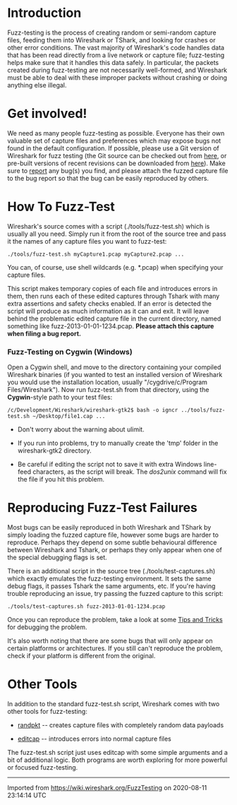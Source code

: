 # Introduction

Fuzz-testing is the process of creating random or semi-random capture files, feeding them into Wireshark or TShark, and looking for crashes or other error conditions. The vast majority of Wireshark's code handles data that has been read directly from a live network or capture file; fuzz-testing helps make sure that it handles this data safely. In particular, the packets created during fuzz-testing are not necessarily well-formed, and Wireshark must be able to deal with these improper packets without crashing or doing anything else illegal.

# Get involved\!

We need as many people fuzz-testing as possible. Everyone has their own valuable set of capture files and preferences which may expose bugs not found in the default configuration. If possible, please use a Git version of Wireshark for fuzz testing (the Git source can be checked out from [here](https://www.wireshark.org/develop.html), or pre-built versions of recent revisions can be downloaded from [here](https://www.wireshark.org/download/automated/)). Make sure to [report](http://bugs.wireshark.org/) any bug(s) you find, and please attach the fuzzed capture file to the bug report so that the bug can be easily reproduced by others.

# How To Fuzz-Test

Wireshark's source comes with a script (./tools/fuzz-test.sh) which is usually all you need. Simply run it from the root of the source tree and pass it the names of any capture files you want to fuzz-test:

    ./tools/fuzz-test.sh myCapture1.pcap myCapture2.pcap ...

You can, of course, use shell wildcards (e.g. \*.pcap) when specifying your capture files.

This script makes temporary copies of each file and introduces errors in them, then runs each of these edited captures through Tshark with many extra assertions and safety checks enabled. If an error is detected the script will produce as much information as it can and exit. It will leave behind the problematic edited capture file in the current directory, named something like fuzz-2013-01-01-1234.pcap. **Please attach this capture when filing a bug report.**

### Fuzz-Testing on Cygwin (Windows)

Open a Cygwin shell, and move to the directory containing your compiled Wireshark binaries (if you wanted to test an installed version of Wireshark you would use the installation location, usually "/cygdrive/c/Program Files/Wireshark"). Now run fuzz-test.sh from that directory, using the **Cygwin**-style path to your test files:

    /c/Development/Wireshark/wireshark-gtk2$ bash -o igncr ../tools/fuzz-test.sh ~/Desktop/file1.cap ...

  - Don't worry about the warning about ulimit.

  - If you run into problems, try to manually create the 'tmp' folder in the wireshark-gtk2 directory.

  - Be careful if editing the script not to save it with extra Windows line-feed characters, as the script will break. The *dos2unix* command will fix the file if you hit this problem.

# Reproducing Fuzz-Test Failures

Most bugs can be easily reproduced in both Wireshark and TShark by simply loading the fuzzed capture file, however some bugs are harder to reproduce. Perhaps they depend on some subtle behavioural difference between Wireshark and Tshark, or perhaps they only appear when one of the special debugging flags is set.

There is an additional script in the source tree (./tools/test-captures.sh) which exactly emulates the fuzz-testing environment. It sets the same debug flags, it passes Tshark the same arguments, etc. If you're having trouble reproducing an issue, try passing the fuzzed capture to this script:

    ./tools/test-captures.sh fuzz-2013-01-01-1234.pcap

Once you can reproduce the problem, take a look at some [Tips and Tricks](/Development/Tips) for debugging the problem.

It's also worth noting that there are some bugs that will only appear on certain platforms or architectures. If you still can't reproduce the problem, check if your platform is different from the original.

# Other Tools

In addition to the standard fuzz-test.sh script, Wireshark comes with two other tools for fuzz-testing:

  - [randpkt](https://www.wireshark.org/docs/man-pages/randpkt.html) -- creates capture files with completely random data payloads

  - [editcap](http://www.wireshark.org/docs/man-pages/editcap.html) -- introduces errors into normal capture files

The fuzz-test.sh script just uses editcap with some simple arguments and a bit of additional logic. Both programs are worth exploring for more powerful or focused fuzz-testing.

---

Imported from https://wiki.wireshark.org/FuzzTesting on 2020-08-11 23:14:14 UTC
